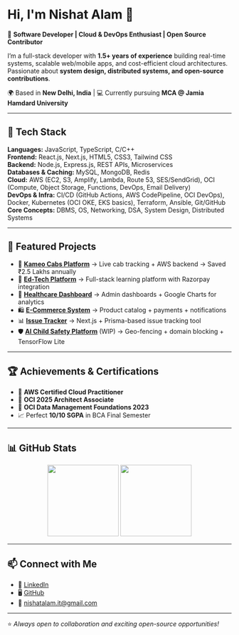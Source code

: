 # Hi, I'm Nishat Alam 👋  

🚀 **Software Developer | Cloud & DevOps Enthusiast | Open Source Contributor**  

I’m a full-stack developer with **1.5+ years of experience** building real-time systems, scalable web/mobile apps, and cost-efficient cloud architectures. Passionate about **system design, distributed systems, and open-source contributions**.  

🌍 Based in **New Delhi, India** | 💻 Currently pursuing **MCA @ Jamia Hamdard University**  

---

## 🔧 Tech Stack  

**Languages:** JavaScript, TypeScript, C/C++  
**Frontend:** React.js, Next.js, HTML5, CSS3, Tailwind CSS  
**Backend:** Node.js, Express.js, REST APIs, Microservices  
**Databases & Caching:** MySQL, MongoDB, Redis  
**Cloud:** AWS (EC2, S3, Amplify, Lambda, Route 53, SES/SendGrid), OCI (Compute, Object Storage, Functions, DevOps, Email Delivery)  
**DevOps & Infra:** CI/CD (GitHub Actions, AWS CodePipeline, OCI DevOps), Docker, Kubernetes (OCI OKE, EKS basics), Terraform, Ansible, Git/GitHub  
**Core Concepts:** DBMS, OS, Networking, DSA, System Design, Distributed Systems  

---

## 📌 Featured Projects  

- 🚖 **[Kameo Cabs Platform](#)** → Live cab tracking + AWS backend → Saved ₹2.5 Lakhs annually  
- 🏫 **[Ed-Tech Platform](#)** → Full-stack learning platform with Razorpay integration  
- 🏥 **[Healthcare Dashboard](#)** → Admin dashboards + Google Charts for analytics  
- 🛍️ **[E-Commerce System](#)** → Product catalog + payments + notifications  
- 📊 **[Issue Tracker](#)** → Next.js + Prisma-based issue tracking tool  
- 🛡️ **[AI Child Safety Platform](#)** (WIP) → Geo-fencing + domain blocking + TensorFlow Lite  

---

## 🏆 Achievements & Certifications  

- 🥇 **AWS Certified Cloud Practitioner**  
- 🥇 **OCI 2025 Architect Associate**  
- 🥇 **OCI Data Management Foundations 2023**  
- 📈 Perfect **10/10 SGPA** in BCA Final Semester  

---

## 📊 GitHub Stats  

<p align="center">
  <img src="https://github-readme-stats.vercel.app/api?username=nishatalam&show_icons=true&theme=radical" height="160"/>
  <img src="https://github-readme-stats.vercel.app/api/top-langs/?username=nishatalam&layout=compact&theme=radical" height="160"/>
</p>

---

## 📫 Connect with Me  

- 💼 [LinkedIn](#)  
- 🖥️ [GitHub](https://github.com/nishatalam)  
- 📧 nishatalam.it@gmail.com  

---

⭐️ *Always open to collaboration and exciting open-source opportunities!*  
